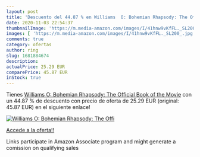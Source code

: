 ```yaml
---
layout: post
title: 'Descuento del 44.87 % en Williams  O: Bohemian Rhapsody: The Offi'
date: 2020-11-03 22:54:37
thumbnailImage: 'https://m.media-amazon.com/images/I/41hnw9vKfFL._SL200_.jpg'
images: [ 'https://m.media-amazon.com/images/I/41hnw9vKfFL._SL200_.jpg' ]
comments: true
category: ofertas
author: ring
slug: 1681884674
description:
actualPrice: 25.29 EUR
comparePrice: 45.87 EUR
inStock: true
---
```


Tienes [Williams  O: Bohemian Rhapsody: The Official Book of the Movie](https://www.amazon.es/dp/1681884674/?tag=tolees-21) con un 44.87 % de descuento con precio de oferta de 25.29 EUR (original: 45.87 EUR) en el siguiente enlace!

[![Williams  O: Bohemian Rhapsody: The Offi](https://m.media-amazon.com/images/I/41hnw9vKfFL._SL200_.jpg)](https://www.amazon.es/dp/1681884674/?tag=tolees-21)

[Accede a la oferta!!](https://www.amazon.es/dp/1681884674/?tag=tolees-21)

Links participate in Amazon Associate program and might generate a comission on qualifying sales


